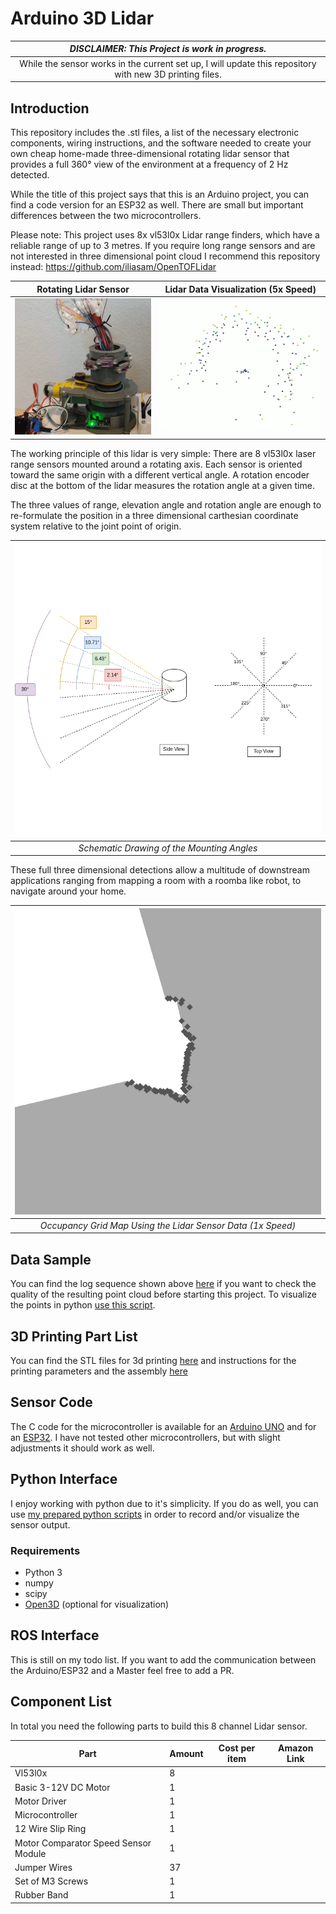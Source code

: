 # Arduino 3D Lidar

|                 _*DISCLAIMER: This Project is work in progress.*_                                           |
| :------------------------------------------------------------------------------------------------------:|
| While the sensor works in the current set up, I will update this repository with new 3D printing files. |

## Introduction
This repository includes the .stl files, a list of the necessary electronic components, wiring instructions, and the software needed to create your own cheap home-made three-dimensional rotating lidar sensor that provides a full 360° view of the environment at a frequency of 2 Hz detected.

While the title of this project says that this is an Arduino project, you can find a code version for an ESP32 as well. 
There are small but important differences between the two microcontrollers.

Please note: This project uses 8x vl53l0x Lidar range finders, which have a reliable range of up to 3 metres. If you require long range sensors and are not interested in three dimensional point cloud I recommend this repository instead: https://github.com/iliasam/OpenTOFLidar    

Rotating Lidar Sensor     |    Lidar Data Visualization (5x Speed)
:------------------------:|:--------------------------:
![Rotating Lidar Sensor](Images/spinning_lidar_small.gif) |![Live Visulization of the Lidar Sensor](Images/data_fast.gif)


The working principle of this lidar is very simple: There are 8 vl53l0x laser range sensors mounted around a rotating axis.
Each sensor is oriented toward the same origin with a different vertical angle. 
A rotation encoder disc at the bottom of the lidar measures the rotation angle at a given time. 

The three values of range, elevation angle and rotation angle are enough to re-formulate the position in a three dimensional carthesian coordinate system relative to the joint point of origin.

|  ![Schematic Drawing](Images/schematic.png)  |
| :-----------------------------------------------------------------: |
|  *Schematic Drawing of the Mounting Angles*                         |


These full three dimensional detections allow a multitude of downstream applications ranging from mapping a room with a roomba like robot, to navigate around your home.



|  ![Occupancy Grid Map using the Lidar Sensor Data](Images/ogm.gif)  |
| :-----------------------------------------------------------------: |
|  *Occupancy Grid Map Using the Lidar Sensor Data (1x Speed)*        |




## Data Sample
You can find the log sequence shown above [here](https://github.com/FrederikHasecke/arduino-3d-lidar/tree/main/data/sequences/01/lidar_points) if you want to check the quality of the resulting point cloud before starting this project. To visualize the points in python [use this script](https://github.com/FrederikHasecke/arduino-3d-lidar/tree/main/python-receiver-code/offline_visualization.py). 

## 3D Printing Part List
You can find the STL files for 3d printing [here](https://github.com/FrederikHasecke/arduino-3d-lidar/tree/main/stl-files) and instructions for the printing parameters and the assembly [here](https://github.com/FrederikHasecke/arduino-3d-lidar/tree/main/stl-files/assembly-instructions.md) 

## Sensor Code
The C code for the microcontroller is available for an [Arduino UNO](https://github.com/FrederikHasecke/arduino-3d-lidar/tree/main/arduino-code) and for an [ESP32](https://github.com/FrederikHasecke/arduino-3d-lidar/tree/main/esp32-code). I have not tested other microcontrollers, but with slight adjustments it should work as well.

## Python Interface

I enjoy working with python due to it's simplicity. If you do as well, you can use [my prepared python scripts](https://github.com/FrederikHasecke/arduino-3d-lidar/tree/main/python-receiver-code) in order to record and/or visualize the sensor output.  

### Requirements
- Python 3
- numpy
- scipy
- [Open3D](https://github.com/isl-org/Open3D) (optional for visualization)

## ROS Interface

This is still on my todo list. If you want to add the communication between the Arduino/ESP32 and a Master feel free to add a PR. 

## Component List
In total you need the following parts to build this 8 channel Lidar sensor.

Part                                  | Amount | Cost per item | Amazon Link
--------------------------------------|--------|---------------|------------
Vl53l0x                               |   8    |               |
Basic 3-12V DC Motor                  |   1    |               |
Motor Driver                          |   1    |               |
Microcontroller                       |   1    |               |
12 Wire Slip Ring                     |   1    |               |
Motor Comparator Speed Sensor Module  |   1    |               |
Jumper Wires                          |  37    |               |
Set of M3 Screws                      |   1    |               |
Rubber Band                           |   1    |               |